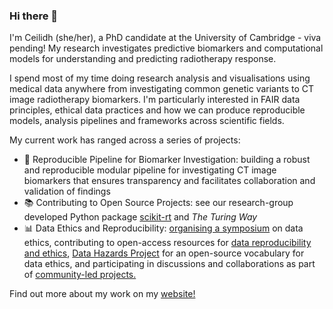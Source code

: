 ### Hi there 👋

I'm Ceilidh (she/her), a PhD candidate at the University of Cambridge - viva pending! My research investigates predictive biomarkers and computational models for understanding and predicting radiotherapy response.  

I spend most of my time doing research analysis and visualisations using medical data anywhere from investigating common genetic variants to CT image radiotherapy biomarkers. I'm particularly interested in FAIR data principles, ethical data practices and how we can produce reproducible models, analysis pipelines and frameworks across scientific fields. 

My current work has ranged across a series of projects: 
  - 🧬 Reproducible Pipeline for Biomarker Investigation: building a robust and reproducible modular pipeline for investigating CT image biomarkers that ensures transparency and facilitates collaboration and validation of findings 
  - 📚 Contributing to Open Source Projects: see our research-group developed Python package [scikit-rt](https://github.com/scikit-rt/scikit-rt) and _The Turing Way_
  - 📊 Data Ethics and Reproducibility: [organising a symposium](https://github.com/Susana465/der_symposium_20230310) on data ethics, contributing to open-access resources for [data reproducibility and ethics](https://the-turing-way.netlify.app/ethical-research/data-hazards), [Data Hazards Project](https://datahazards.com/) for an open-source vocabulary for data ethics, and participating in discussions and collaborations as part of [community-led projects.](https://crukcambridgecentre.org.uk/research/strategic/radnet/timeline) 

Find out more about my work on my [website!](https://ceilidhwelsh.github.io/)

<!--
**CeilidhWelsh/CeilidhWelsh** is a ✨ _special_ ✨ repository because its `README.md` (this file) appears on your GitHub profile.

Here are some ideas to get you started:
- 🔭 I’m currently working on ...
- 🌱 I’m currently learning ...
- 👯 I’m looking to collaborate on ...
- 🤔 I’m looking for help with ...
- 💬 Ask me about ...
- 📫 How to reach me: ...
- 😄 Pronouns: ...
- ⚡ Fun fact: ...
-->
